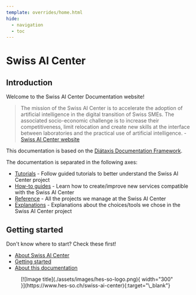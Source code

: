 ```yaml
---
template: overrides/home.html
hide:
  - navigation
  - toc
---
```


# Swiss AI Center

## Introduction

Welcome to the Swiss AI Center Documentation website!

> The mission of the Swiss AI Center is to accelerate the adoption of artificial
> intelligence in the digital transition of Swiss SMEs. The associated
> socio-economic challenge is to increase their competitiveness, limit
> relocation and create new skills at the interface between laboratories and the
> practical use of artificial intelligence. - [Swiss AI Center website](https://swiss-ai-center.ch)

This documentation is based on the
[Diátaxis Documentation Framework](./explanations/about-this-documentation.md).

The documentation is separated in the following axes:

- [Tutorials](./tutorials/index.md) - Follow guided tutorials to better understand the Swiss AI Center project
- [How-to guides](./how-to-guides/index.md) - Learn how to create/improve new services compatible with the Swiss AI Center
- [Reference](./reference/index.md) - All the projects we manage at the Swiss AI Center
- [Explanations](./explanations/index.md) - Explanations about the choices/tools we chose in the Swiss AI Center project

## Getting started

Don't know where to start? Check these first!

- [About Swiss AI Center](https://swiss-ai-center.ch)
- [Getting started](./tutorials/getting-started.md)
- [About this documentation](./explanations/about-this-documentation.md)

<figure markdown>
  [![Image title](./assets/images/hes-so-logo.png){ width="300" }](https://www.hes-so.ch/swiss-ai-center){:target="\_blank"}
</figure>
